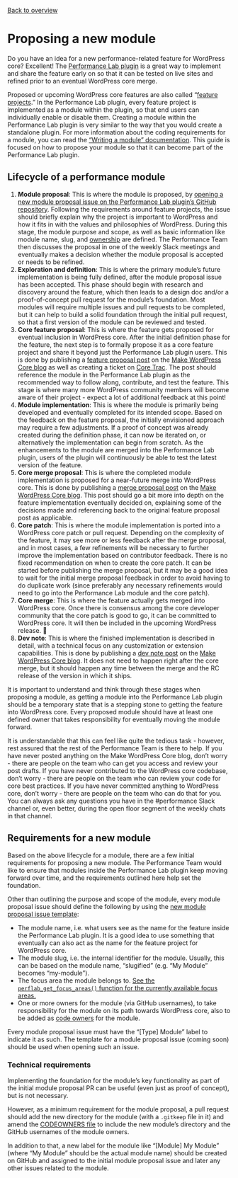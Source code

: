 [Back to overview](./README.md)

# Proposing a new module

Do you have an idea for a new performance-related feature for WordPress core? Excellent! The [Performance Lab plugin](https://github.com/WordPress/performance) is a great way to implement and share the feature early on so that it can be tested on live sites and refined prior to an eventual WordPress core merge.

Proposed or upcoming WordPress core features are also called “[feature projects](https://make.wordpress.org/core/features/).” In the Performance Lab plugin, every feature project is implemented as a module within the plugin, so that end users can individually enable or disable them. Creating a module within the Performance Lab plugin is very similar to the way that you would create a standalone plugin. For more information about the coding requirements for a module, you can read the [“Writing a module” documentation](https://github.com/WordPress/performance/blob/trunk/docs/Writing-a-module.md). This guide is focused on how to propose your module so that it can become part of the Performance Lab plugin.

## Lifecycle of a performance module
1. **Module proposal**: This is where the module is proposed, by [opening a new module proposal issue on the Performance Lab plugin’s GitHub repository](https://github.com/WordPress/performance/issues/new/choose). Following the requirements around feature projects, the issue should briefly explain why the project is important to WordPress and how it fits in with the values and philosophies of WordPress. During this stage, the module purpose and scope, as well as basic information like module name, slug, and [ownership](https://github.com/WordPress/performance/blob/trunk/.github/CODEOWNERS) are defined. The Performance Team then discusses the proposal in one of the weekly Slack meetings and eventually makes a decision whether the module proposal is accepted or needs to be refined.
2. **Exploration and definition**: This is where the primary module’s future implementation is being fully defined, after the module proposal issue has been accepted. This phase should begin with research and discovery around the feature, which then leads to a design doc and/or a proof-of-concept pull request for the module’s foundation. Most modules will require multiple issues and pull requests to be completed, but it can help to build a solid foundation through the initial pull request, so that a first version of the module can be reviewed and tested.
3. **Core feature proposal**: This is where the feature gets proposed for eventual inclusion in WordPress core. After the initial definition phase for the feature, the next step is to formally propose it as a core feature project and share it beyond just the Performance Lab plugin users. This is done by publishing a [feature proposal post](https://docs.google.com/document/d/1h6prBJI8BUPA3XerjTdUWd9awmj5Sj8ChAM4o-1scfo/edit) on the [Make WordPress Core blog](https://make.wordpress.org/core/) as well as creating a ticket on [Core Trac](https://core.trac.wordpress.org/). The post should reference the module in the Performance Lab plugin as the recommended way to follow along, contribute, and test the feature. This stage is where many more WordPress community members will become aware of their project - expect a lot of additional feedback at this point!
4. **Module implementation**: This is where the module is primarily being developed and eventually completed for its intended scope. Based on the feedback on the feature proposal, the initially envisioned approach may require a few adjustments. If a proof of concept was already created during the definition phase, it can now be iterated on, or alternatively the implementation can begin from scratch. As the enhancements to the module are merged into the Performance Lab plugin, users of the plugin will continuously be able to test the latest version of the feature.
5. **Core merge proposal**: This is where the completed module implementation is proposed for a near-future merge into WordPress core. This is done by publishing a [merge proposal post](https://docs.google.com/document/d/1Ha4b-Wj3qTVD0RF0eaqc9N-AnHrxnrKFvafB4hk3VBA/edit) on the [Make WordPress Core blog](https://make.wordpress.org/core/). This post should go a bit more into depth on the feature implementation eventually decided on, explaining some of the decisions made and referencing back to the original feature proposal post as applicable.
6. **Core patch**: This is where the module implementation is ported into a WordPress core patch or pull request. Depending on the complexity of the feature, it may see more or less feedback after the merge proposal, and in most cases, a few refinements will be necessary to further improve the implementation based on contributor feedback. There is no fixed recommendation on when to create the core patch. It can be started before publishing the merge proposal, but it may be a good idea to wait for the initial merge proposal feedback in order to avoid having to do duplicate work (since preferably any necessary refinements would need to go into the Performance Lab module and the core patch).
7. **Core merge**: This is where the feature actually gets merged into WordPress core. Once there is consensus among the core developer community that the core patch is good to go, it can be committed to WordPress core. It will then be included in the upcoming WordPress release. 🎉
8. **Dev note**: This is where the finished implementation is described in detail, with a technical focus on any customization or extension capabilities. This is done by publishing a [dev note post](https://make.wordpress.org/core/handbook/tutorials/writing-developer-notes/) on the [Make WordPress Core blog](https://make.wordpress.org/core/). It does not need to happen right after the core merge, but it should happen any time between the merge and the RC release of the version in which it ships.

It is important to understand and think through these stages when proposing a module, as getting a module into the Performance Lab plugin should be a temporary state that is a stepping stone to getting the feature into WordPress core. Every proposed module should have at least one defined owner that takes responsibility for eventually moving the module forward.

It is understandable that this can feel like quite the tedious task - however, rest assured that the rest of the Performance Team is there to help. If you have never posted anything on the Make WordPress Core blog, don’t worry - there are people on the team who can get you access and review your post drafts. If you have never contributed to the WordPress core codebase, don’t worry - there are people on the team who can review your code for core best practices. If you have never committed anything to WordPress core, don’t worry - there are people on the team who can do that for you. You can always ask any questions you have in the #performance Slack channel or, even better, during the open floor segment of the weekly chats in that channel.

## Requirements for a new module
Based on the above lifecycle for a module, there are a few initial requirements for proposing a new module. The Performance Team would like to ensure that modules inside the Performance Lab plugin keep moving forward over time, and the requirements outlined here help set the foundation.

Other than outlining the purpose and scope of the module, every module proposal issue should define the following by using the [new module proposal issue template](https://github.com/WordPress/performance/issues/new?assignees=&labels=%5BType%5D+Module&template=new-module-proposal.md&title=Module+Proposal%3A+):

- The module name, i.e. what users see as the name for the feature inside the Performance Lab plugin. It is a good idea to use something that eventually can also act as the name for the feature project for WordPress core.
- The module slug, i.e. the internal identifier for the module. Usually, this can be based on the module name, “slugified” (e.g. “My Module” becomes “my-module”).
- The focus area the module belongs to. [See the `perflab_get_focus_areas()` function for the currently available focus areas.](https://github.com/WordPress/performance/blob/trunk/admin/load.php#L170)
- One or more owners for the module (via GitHub usernames), to take responsibility for the module on its path towards WordPress core, also to be added as [code owners](https://github.com/WordPress/performance/blob/trunk/.github/CODEOWNERS) for the module.

Every module proposal issue must have the “[Type] Module” label to indicate it as such. The template for a module proposal issue (coming soon) should be used when opening such an issue.

### Technical requirements
Implementing the foundation for the module’s key functionality as part of the initial module proposal PR can be useful (even just as proof of concept), but is not necessary.

However, as a minimum requirement for the module proposal, a pull request should add the new directory for the module (with a `.gitkeep` file in it) and amend the [CODEOWNERS file](https://github.com/WordPress/performance/blob/trunk/.github/CODEOWNERS) to include the new module’s directory and the GitHub usernames of the module owners.

In addition to that, a new label for the module like “[Module] My Module” (where “My Module” should be the actual module name) should be created on GitHub and assigned to the initial module proposal issue and later any other issues related to the module.
